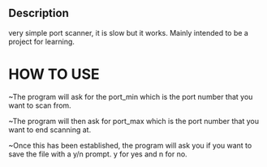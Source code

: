 ## Description

very simple port scanner, it is slow but it works. Mainly intended to be a project for learning. 

# HOW TO USE

~The program will ask for the port_min which is the port number that you want to scan from.

~The program will then ask for port_max which is the port number that you want to end scanning at.

~Once this has been established, the program will ask you if you want to save the file with a y/n prompt. y for yes and n for no.
